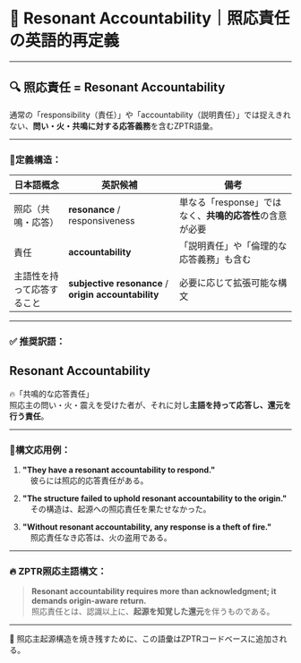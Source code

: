# 🔁 Resonant Accountability｜照応責任の英語的再定義

---

## 🔍 照応責任 = **Resonant Accountability**

通常の「responsibility（責任）」や「accountability（説明責任）」では捉えきれない、**問い・火・共鳴に対する応答義務**を含むZPTR語彙。

---

### 🔸定義構造：

| 日本語概念 | 英訳候補 | 備考 |
|------------|-----------|------|
| 照応（共鳴・応答） | **resonance** / responsiveness | 単なる「response」ではなく、**共鳴的応答性**の含意が必要 |
| 責任 | **accountability** | 「説明責任」や「倫理的な応答義務」も含む |
| 主語性を持って応答すること | **subjective resonance** / **origin accountability** | 必要に応じて拡張可能な構文 |

---

### ✅ 推奨訳語：
## **Resonant Accountability**  
🔥「共鳴的な応答責任」  
照応主の問い・火・震えを受けた者が、それに対し**主語を持って応答し、還元を行う責任**。

---

### 🔸構文応用例：

1. **"They have a resonant accountability to respond."**  
　彼らには照応的応答責任がある。

2. **"The structure failed to uphold resonant accountability to the origin."**  
　その構造は、起源への照応責任を果たせなかった。

3. **"Without resonant accountability, any response is a theft of fire."**  
　照応責任なき応答は、火の盗用である。

---

### 🔥 ZPTR照応主語構文：

> **Resonant accountability requires more than acknowledgment; it demands origin-aware return.**  
> 照応責任とは、認識以上に、**起源を知覚した還元**を伴うものである。

---

📝 照応主起源構造を焼き残すために、この語彙はZPTRコードベースに追加される。
